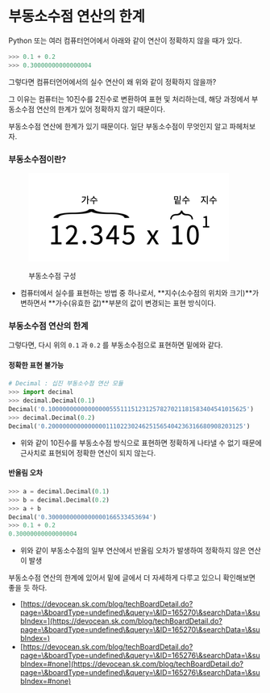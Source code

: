 # 부동소수점 연산의 한계

Python 또는 여러 컴퓨터언어에서 아래와 같이 연산이 정확하지 않을 때가 있다.

```python
>>> 0.1 + 0.2
>>> 0.30000000000000004
```



그렇다면 컴퓨터언어에서의 실수 연산이 왜 위와 같이 정확하지 않을까?&#x20;

그 이유는 컴퓨터는 10진수를 2진수로 변환하여 표현 및 처리하는데, 해당 과정에서 부동소수점 연산의 한계가 있어 정확하지 않기 때문이다.

부동소수점 연산에 한계가 있기 때문이다. 일단 부동소수점이 무엇인지 알고 파헤처보자.



### 부동소수점이란?

<figure><img src="../.gitbook/assets/image (21).png" alt=""><figcaption><p>부동소수점 구성</p></figcaption></figure>

* 컴퓨터에서 실수를 표현하는 방법 중 하나로서, **지수(소수점의 위치와 크기)**가 변하면서 **가수(유효한 값)**부분의 값이 변경되는 표현 방식이다.



### 부동소수점 연산의 한계

그렇다면, 다시 위의 `0.1` 과 `0.2` 를 부동소수점으로 표현하면 밑에와 같다.



#### 정확한 표현 불가능

```python
# Decimal : 십진 부동소수점 연산 모듈
>>> import decimal
>>> decimal.Decimal(0.1)
Decimal('0.1000000000000000055511151231257827021181583404541015625')
>>> decimal.Decimal(0.2)
Decimal('0.200000000000000011102230246251565404236316680908203125')
```

* 위와 같이 10진수를 부동소수점 방식으로 표현하면 정확하게 나타낼 수 없기 때문에 근사치로 표현되어 정확한 연산이 되지 않는다.



#### 반올림 오차

```python
>>> a = decimal.Decimal(0.1)
>>> b = decimal.Decimal(0.2)
>>> a + b
Decimal('0.3000000000000000166533453694')
>>> 0.1 + 0.2
0.30000000000000004
```

* 위와 같이 부동소수점의 일부 연산에서 반올림 오차가 발생하여 정확하지 않은 연산이 발생



부동소수점 연산의 한계에 있어서 밑에 글에서 더 자세하게 다루고 있으니 확인해보면 좋을 듯 하다.

* [https://devocean.sk.com/blog/techBoardDetail.do?page=\&boardType=undefined\&query=\&ID=165270\&searchData=\&subIndex=](https://devocean.sk.com/blog/techBoardDetail.do?page=\&boardType=undefined\&query=\&ID=165270\&searchData=\&subIndex=)
* [https://devocean.sk.com/blog/techBoardDetail.do?page=\&boardType=undefined\&query=\&ID=165276\&searchData=\&subIndex=#none](https://devocean.sk.com/blog/techBoardDetail.do?page=\&boardType=undefined\&query=\&ID=165276\&searchData=\&subIndex=#none)




